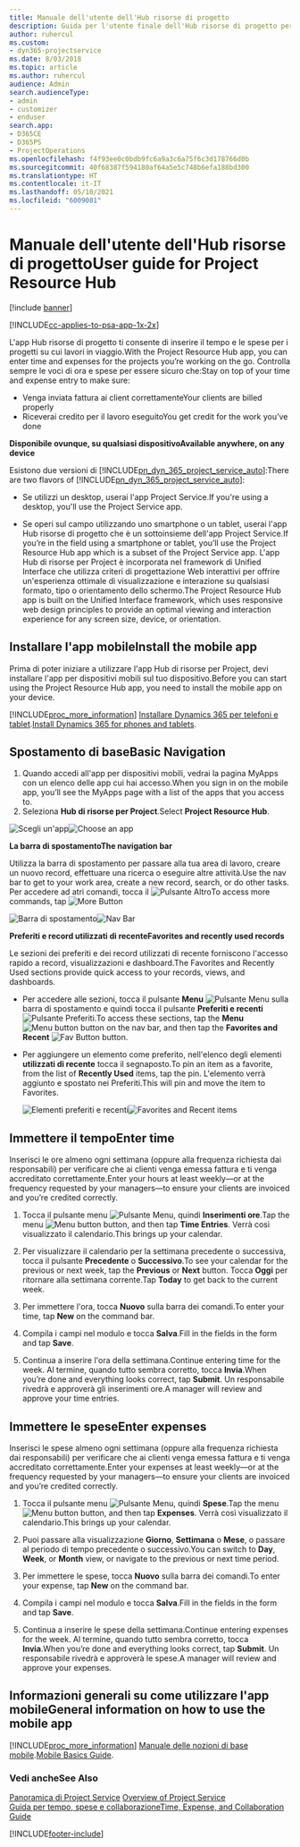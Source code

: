 ```yaml
---
title: Manuale dell'utente dell'Hub risorse di progetto
description: Guida per l'utente finale dell'Hub risorse di progetto per Project Service
author: ruhercul
ms.custom:
- dyn365-projectservice
ms.date: 8/03/2018
ms.topic: article
ms.author: ruhercul
audience: Admin
search.audienceType:
- admin
- customizer
- enduser
search.app:
- D365CE
- D365PS
- ProjectOperations
ms.openlocfilehash: f4f93ee0c0bdb9fc6a9a3c6a75f6c3d178766d0b
ms.sourcegitcommit: 40f68387f594180af64a5e5c748b6efa188bd300
ms.translationtype: HT
ms.contentlocale: it-IT
ms.lasthandoff: 05/10/2021
ms.locfileid: "6009081"
---
```

# <a name="user-guide-for-project-resource-hub"></a><span data-ttu-id="97303-103">Manuale dell'utente dell'Hub risorse di progetto</span><span class="sxs-lookup"><span data-stu-id="97303-103">User guide for Project Resource Hub</span></span>

[!include [banner](../includes/psa-now-project-operations.md)]

[!INCLUDE[cc-applies-to-psa-app-1x-2x](../includes/cc-applies-to-psa-app-1x-2x.md)]

<span data-ttu-id="97303-104">L'app Hub risorse di progetto ti consente di inserire il tempo e le spese per i progetti su cui lavori in viaggio.</span><span class="sxs-lookup"><span data-stu-id="97303-104">With the Project Resource Hub app, you can enter time and expenses for the projects you’re working on the go.</span></span> <span data-ttu-id="97303-105">Controlla sempre le voci di ora e spese per essere sicuro che:</span><span class="sxs-lookup"><span data-stu-id="97303-105">Stay on top of your time and expense entry to make sure:</span></span>

- <span data-ttu-id="97303-106">Venga inviata fattura ai client correttamente</span><span class="sxs-lookup"><span data-stu-id="97303-106">Your clients are billed properly</span></span>
- <span data-ttu-id="97303-107">Riceverai credito per il lavoro eseguito</span><span class="sxs-lookup"><span data-stu-id="97303-107">You get credit for the work you’ve done</span></span>

<span data-ttu-id="97303-108">**Disponibile ovunque, su qualsiasi dispositivo**</span><span class="sxs-lookup"><span data-stu-id="97303-108">**Available anywhere, on any device**</span></span>

<span data-ttu-id="97303-109">Esistono due versioni di [!INCLUDE[pn_dyn_365_project_service_auto](../includes/pn-dyn-365-project-service-auto.md)]:</span><span class="sxs-lookup"><span data-stu-id="97303-109">There are two flavors of [!INCLUDE[pn_dyn_365_project_service_auto](../includes/pn-dyn-365-project-service-auto.md)]:</span></span> 

- <span data-ttu-id="97303-110">Se utilizzi un desktop, userai l'app Project Service.</span><span class="sxs-lookup"><span data-stu-id="97303-110">If you're using a desktop, you'll use the Project Service app.</span></span> 

- <span data-ttu-id="97303-111">Se operi sul campo utilizzando uno smartphone o un tablet, userai l'app Hub risorse di progetto che è un sottoinsieme dell'app Project Service.</span><span class="sxs-lookup"><span data-stu-id="97303-111">If you’re in the field using a smartphone or tablet, you’ll use the Project Resource Hub app which is a subset of the Project Service  app.</span></span> <span data-ttu-id="97303-112">L'app Hub di risorse per Project è incorporata nel framework di Unified Interface che utilizza criteri di progettazione Web interattivi per offrire un'esperienza ottimale di visualizzazione e interazione su qualsiasi formato, tipo o orientamento dello schermo.</span><span class="sxs-lookup"><span data-stu-id="97303-112">The Project Resource Hub app is built on the Unified Interface framework, which uses responsive web design principles to provide an optimal viewing and interaction experience for any screen size, device, or orientation.</span></span> 


## <a name="install-the-mobile-app"></a><span data-ttu-id="97303-113">Installare l'app mobile</span><span class="sxs-lookup"><span data-stu-id="97303-113">Install the mobile app</span></span>
<span data-ttu-id="97303-114">Prima di poter iniziare a utilizzare l'app Hub di risorse per Project, devi installare l'app per dispositivi mobili sul tuo dispositivo.</span><span class="sxs-lookup"><span data-stu-id="97303-114">Before you can start using the Project Resource Hub app, you need to install the mobile app on your device.</span></span> 

[!INCLUDE[proc_more_information](../includes/proc-more-information.md)] <span data-ttu-id="97303-115">[Installare Dynamics 365 per telefoni e tablet](/dynamics365/mobile-app/install-dynamics-365-for-phones-and-tablets).</span><span class="sxs-lookup"><span data-stu-id="97303-115">[Install Dynamics 365 for phones and tablets](/dynamics365/mobile-app/install-dynamics-365-for-phones-and-tablets).</span></span>

## <a name="basic-navigation"></a><span data-ttu-id="97303-116">Spostamento di base</span><span class="sxs-lookup"><span data-stu-id="97303-116">Basic Navigation</span></span>
1.  <span data-ttu-id="97303-117">Quando accedi all'app per dispositivi mobili, vedrai la pagina MyApps con un elenco delle app cui hai accesso.</span><span class="sxs-lookup"><span data-stu-id="97303-117">When you sign in on the mobile app, you’ll see the MyApps page with a list of the apps that you access to.</span></span> 
2.  <span data-ttu-id="97303-118">Seleziona **Hub di risorse per Project**.</span><span class="sxs-lookup"><span data-stu-id="97303-118">Select **Project Resource Hub**.</span></span>

<span data-ttu-id="97303-119">![Scegli un'app](media/chooseApp_1.png "Scegli un'app")</span><span class="sxs-lookup"><span data-stu-id="97303-119">![Choose an app](media/chooseApp_1.png "Choose an app")</span></span>

<span data-ttu-id="97303-120">**La barra di spostamento**</span><span class="sxs-lookup"><span data-stu-id="97303-120">**The navigation bar**</span></span>

<span data-ttu-id="97303-121">Utilizza la barra di spostamento per passare alla tua area di lavoro, creare un nuovo record, effettuare una ricerca o eseguire altre attività.</span><span class="sxs-lookup"><span data-stu-id="97303-121">Use the nav bar to get to your work area, create a new record, search, or do other tasks.</span></span> <span data-ttu-id="97303-122">Per accedere ad atri comandi, tocca il ![Pulsante Altro](media/MoreButton.png "Pulsante Altro")</span><span class="sxs-lookup"><span data-stu-id="97303-122">To access more commands, tap ![More Button](media/MoreButton.png "More Button")</span></span>

<span data-ttu-id="97303-123">![Barra di spostamento](media/NavBar_2.png "Barra di spostamento")</span><span class="sxs-lookup"><span data-stu-id="97303-123">![Nav Bar](media/NavBar_2.png "Nav Bar")</span></span>

<span data-ttu-id="97303-124">**Preferiti e record utilizzati di recente**</span><span class="sxs-lookup"><span data-stu-id="97303-124">**Favorites and recently used records**</span></span>

<span data-ttu-id="97303-125">Le sezioni dei preferiti e dei record utilizzati di recente forniscono l'accesso rapido a record, visualizzazioni e dashboard.</span><span class="sxs-lookup"><span data-stu-id="97303-125">The Favorites and Recently Used sections provide quick access to your records, views, and dashboards.</span></span> 

- <span data-ttu-id="97303-126">Per accedere alle sezioni, tocca il pulsante **Menu** ![Pulsante Menu](media/MenuButton.png "Pulsante Menu") sulla barra di spostamento e quindi tocca il pulsante **Preferiti e recenti** ![Pulsante Preferiti](media/FavButton.png "Pulsante Preferiti e recenti").</span><span class="sxs-lookup"><span data-stu-id="97303-126">To access these sections, tap the **Menu** ![Menu button](media/MenuButton.png "Menu button") button on the nav bar, and then tap the **Favorites and Recent** ![Fav Button](media/FavButton.png "Fav Button") button.</span></span>

- <span data-ttu-id="97303-127">Per aggiungere un elemento come preferito, nell'elenco degli elementi **utilizzati di recente** tocca il segnaposto.</span><span class="sxs-lookup"><span data-stu-id="97303-127">To pin an item as a favorite, from the list of **Recently Used** items, tap the pin.</span></span> <span data-ttu-id="97303-128">L'elemento verrà aggiunto e spostato nei Preferiti.</span><span class="sxs-lookup"><span data-stu-id="97303-128">This will pin and move the item to Favorites.</span></span>

  <span data-ttu-id="97303-129">![Elementi preferiti e recenti](media/Favs_3.png "Elementi preferiti e recenti")</span><span class="sxs-lookup"><span data-stu-id="97303-129">![Favorites and Recent items](media/Favs_3.png "Favorites and Recent items")</span></span>
 
## <a name="enter-time"></a><span data-ttu-id="97303-130">Immettere il tempo</span><span class="sxs-lookup"><span data-stu-id="97303-130">Enter time</span></span>
<span data-ttu-id="97303-131">Inserisci le ore almeno ogni settimana (oppure alla frequenza richiesta dai responsabili) per verificare che ai clienti venga emessa fattura e ti venga accreditato correttamente.</span><span class="sxs-lookup"><span data-stu-id="97303-131">Enter your hours at least weekly—or at the frequency requested by your managers—to ensure your clients are invoiced and you’re credited correctly.</span></span>

1. <span data-ttu-id="97303-132">Tocca il pulsante menu ![Pulsante Menu](media/MenuButton.png "Pulsante Menu"), quindi **Inserimenti ore**.</span><span class="sxs-lookup"><span data-stu-id="97303-132">Tap the menu ![Menu button](media/MenuButton.png "Menu button") button, and then tap **Time Entries**.</span></span> <span data-ttu-id="97303-133">Verrà così visualizzato il calendario.</span><span class="sxs-lookup"><span data-stu-id="97303-133">This brings up your calendar.</span></span>

2. <span data-ttu-id="97303-134">Per visualizzare il calendario per la settimana precedente o successiva, tocca il pulsante **Precedente** o **Successivo**.</span><span class="sxs-lookup"><span data-stu-id="97303-134">To see your calendar for the previous or next week, tap the **Previous** or **Next** button.</span></span> <span data-ttu-id="97303-135">Tocca **Oggi** per ritornare alla settimana corrente.</span><span class="sxs-lookup"><span data-stu-id="97303-135">Tap **Today** to get back to the current week.</span></span>

3. <span data-ttu-id="97303-136">Per immettere l'ora, tocca **Nuovo** sulla barra dei comandi.</span><span class="sxs-lookup"><span data-stu-id="97303-136">To enter your time, tap **New** on the command bar.</span></span> 

4. <span data-ttu-id="97303-137">Compila i campi nel modulo e tocca **Salva**.</span><span class="sxs-lookup"><span data-stu-id="97303-137">Fill in the fields in the form and tap **Save**.</span></span>

5. <span data-ttu-id="97303-138">Continua a inserire l'ora della settimana.</span><span class="sxs-lookup"><span data-stu-id="97303-138">Continue entering time for the week.</span></span> <span data-ttu-id="97303-139">Al termine, quando tutto sembra corretto, tocca **Invia**.</span><span class="sxs-lookup"><span data-stu-id="97303-139">When you’re done and everything looks correct, tap **Submit**.</span></span> <span data-ttu-id="97303-140">Un responsabile rivedrà e approverà gli inserimenti ore.</span><span class="sxs-lookup"><span data-stu-id="97303-140">A manager will review and approve your time entries.</span></span>

## <a name="enter-expenses"></a><span data-ttu-id="97303-141">Immettere le spese</span><span class="sxs-lookup"><span data-stu-id="97303-141">Enter expenses</span></span> 
<span data-ttu-id="97303-142">Inserisci le spese almeno ogni settimana (oppure alla frequenza richiesta dai responsabili) per verificare che ai clienti venga emessa fattura e ti venga accreditato correttamente.</span><span class="sxs-lookup"><span data-stu-id="97303-142">Enter your expenses at least weekly—or at the frequency requested by your managers—to ensure your clients are invoiced and you’re credited correctly.</span></span>

1. <span data-ttu-id="97303-143">Tocca il pulsante menu ![Pulsante Menu](media/MenuButton.png "Pulsante Menu"), quindi **Spese**.</span><span class="sxs-lookup"><span data-stu-id="97303-143">Tap the menu ![Menu button](media/MenuButton.png "Menu button") button, and then tap **Expenses**.</span></span> <span data-ttu-id="97303-144">Verrà così visualizzato il calendario.</span><span class="sxs-lookup"><span data-stu-id="97303-144">This brings up your calendar.</span></span>

2. <span data-ttu-id="97303-145">Puoi passare alla visualizzazione **Giorno**, **Settimana** o **Mese**, o passare al periodo di tempo precedente o successivo.</span><span class="sxs-lookup"><span data-stu-id="97303-145">You can switch to **Day**, **Week**, or **Month** view, or navigate to the previous or next time period.</span></span> 

3. <span data-ttu-id="97303-146">Per immettere le spese, tocca **Nuovo** sulla barra dei comandi.</span><span class="sxs-lookup"><span data-stu-id="97303-146">To enter your expense, tap **New** on the command bar.</span></span> 

4. <span data-ttu-id="97303-147">Compila i campi nel modulo e tocca **Salva**.</span><span class="sxs-lookup"><span data-stu-id="97303-147">Fill in the fields in the form and tap **Save**.</span></span>

5. <span data-ttu-id="97303-148">Continua a inserire le spese della settimana.</span><span class="sxs-lookup"><span data-stu-id="97303-148">Continue entering expenses for the week.</span></span> <span data-ttu-id="97303-149">Al termine, quando tutto sembra corretto, tocca **Invia**.</span><span class="sxs-lookup"><span data-stu-id="97303-149">When you’re done and everything looks correct, tap **Submit**.</span></span> <span data-ttu-id="97303-150">Un responsabile rivedrà e approverà le spese.</span><span class="sxs-lookup"><span data-stu-id="97303-150">A manager will review and approve your expenses.</span></span>

## <a name="general-information-on-how-to-use-the-mobile-app"></a><span data-ttu-id="97303-151">Informazioni generali su come utilizzare l'app mobile</span><span class="sxs-lookup"><span data-stu-id="97303-151">General information on how to use the mobile app</span></span> 
[!INCLUDE[proc_more_information](../includes/proc-more-information.md)] <span data-ttu-id="97303-152">[Manuale delle nozioni di base mobile](/dynamics365/mobile-app/dynamics-365-phones-tablets-users-guide).</span><span class="sxs-lookup"><span data-stu-id="97303-152">[Mobile Basics Guide](/dynamics365/mobile-app/dynamics-365-phones-tablets-users-guide).</span></span>

### <a name="see-also"></a><span data-ttu-id="97303-153">Vedi anche</span><span class="sxs-lookup"><span data-stu-id="97303-153">See Also</span></span>  
 <span data-ttu-id="97303-154">[Panoramica di Project Service](../psa/overview.md) </span><span class="sxs-lookup"><span data-stu-id="97303-154">[Overview of Project Service](../psa/overview.md) </span></span>  
 [<span data-ttu-id="97303-155">Guida per tempo, spese e collaborazione</span><span class="sxs-lookup"><span data-stu-id="97303-155">Time, Expense, and Collaboration Guide</span></span>](../psa/time-expense-collaboration-guide.md)   
 


[!INCLUDE[footer-include](../includes/footer-banner.md)]